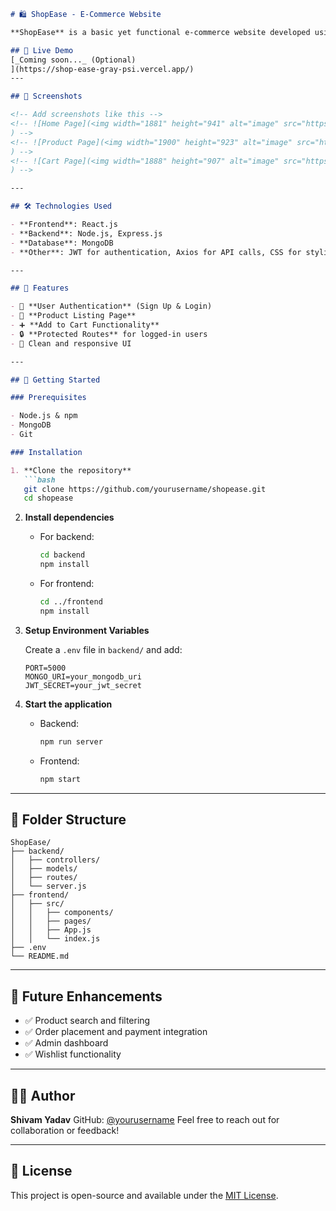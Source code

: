 

````markdown
# 🛍️ ShopEase - E-Commerce Website

**ShopEase** is a basic yet functional e-commerce website developed using the **MERN stack**. It allows users to sign up, log in, browse products, and manage their shopping cart.

## 🔗 Live Demo
[_Coming soon..._ (Optional)
](https://shop-ease-gray-psi.vercel.app/)
---

## 📸 Screenshots

<!-- Add screenshots like this -->
<!-- ![Home Page](<img width="1881" height="941" alt="image" src="https://github.com/user-attachments/assets/f7fcf84b-6388-41bf-bb41-124d9703935b" />
) -->
<!-- ![Product Page](<img width="1900" height="923" alt="image" src="https://github.com/user-attachments/assets/b78854e0-04d9-467f-8a58-68f51daa94ae" />
) -->
<!-- ![Cart Page](<img width="1888" height="907" alt="image" src="https://github.com/user-attachments/assets/dbc66d31-a3db-4622-8a18-187510b20a99" />
) -->

---

## 🛠️ Technologies Used

- **Frontend**: React.js
- **Backend**: Node.js, Express.js
- **Database**: MongoDB
- **Other**: JWT for authentication, Axios for API calls, CSS for styling

---

## 🔑 Features

- 👤 **User Authentication** (Sign Up & Login)
- 🛒 **Product Listing Page**
- ➕ **Add to Cart Functionality**
- 🔒 **Protected Routes** for logged-in users
- 🎯 Clean and responsive UI

---

## 🚀 Getting Started

### Prerequisites

- Node.js & npm
- MongoDB
- Git

### Installation

1. **Clone the repository**
   ```bash
   git clone https://github.com/yourusername/shopease.git
   cd shopease
````

2. **Install dependencies**

   * For backend:

     ```bash
     cd backend
     npm install
     ```

   * For frontend:

     ```bash
     cd ../frontend
     npm install
     ```

3. **Setup Environment Variables**

   Create a `.env` file in `backend/` and add:

   ```env
   PORT=5000
   MONGO_URI=your_mongodb_uri
   JWT_SECRET=your_jwt_secret
   ```

4. **Start the application**

   * Backend:

     ```bash
     npm run server
     ```

   * Frontend:

     ```bash
     npm start
     ```

---

## 📁 Folder Structure

```
ShopEase/
├── backend/
│   ├── controllers/
│   ├── models/
│   ├── routes/
│   └── server.js
├── frontend/
│   ├── src/
│   │   ├── components/
│   │   ├── pages/
│   │   ├── App.js
│   │   └── index.js
├── .env
└── README.md
```

---

## 🧠 Future Enhancements

* ✅ Product search and filtering
* ✅ Order placement and payment integration
* ✅ Admin dashboard
* ✅ Wishlist functionality

---

## 🙋‍♂️ Author

**Shivam Yadav**
GitHub: [@yourusername](https://github.com/yourusername)
Feel free to reach out for collaboration or feedback!

---

## 📄 License

This project is open-source and available under the [MIT License](LICENSE).

```

